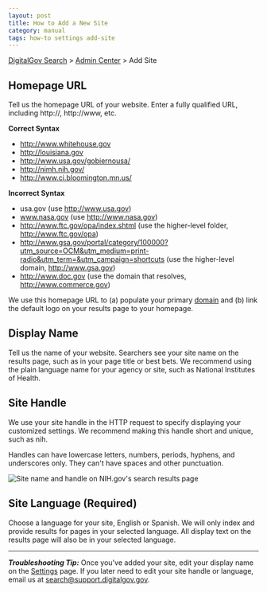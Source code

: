 ```yaml
---
layout: post
title: How to Add a New Site
category: manual
tags: how-to settings add-site
---
```


[DigitalGov Search](/index.html) > [Admin Center](https://search.usa.gov/sites/) > Add Site

## Homepage URL

Tell us the homepage URL of your website. Enter a fully qualified URL, including http://, http://www, etc. 

**Correct Syntax**

* http://www.whitehouse.gov  
* http://louisiana.gov    
* http://www.usa.gov/gobiernousa/  
* http://nimh.nih.gov/  
* http://www.ci.bloomington.mn.us/   

**Incorrect Syntax**

* usa.gov (use http://www.usa.gov)  
* www.nasa.gov (use http://www.nasa.gov)  
* http://www.ftc.gov/opa/index.shtml (use the higher-level folder, http://www.ftc.gov/opa)  
* http://www.gsa.gov/portal/category/100000?utm_source=OCM&utm_medium=print-radio&utm_term=&utm_campaign=shortcuts (use the higher-level domain, http://www.gsa.gov)
* http://www.doc.gov (use the domain that resolves, http://www.commerce.gov)  

We use this homepage URL to (a) populate your primary [domain](/manual/domains.html) and (b) link the default logo on your results page to your homepage.

## Display Name

Tell us the name of your website. Searchers see your site name on the results page, such as in your page title or best bets. We recommend using the plain language name for your agency or site, such as National Institutes of Health.

## Site Handle

We use your site handle in the HTTP request to specify displaying your customized settings. We recommend making this handle short and unique, such as nih.

Handles can have lowercase letters, numbers, periods, hyphens, and underscores only. They can't have spaces and other punctuation.

![Site name and handle on NIH.gov's search results page](https://9fddeb862c037f6d2190-f1564c64756a8cfee25b6b19953b1d23.ssl.cf2.rackcdn.com/settings.png)

## Site Language (Required)

Choose a language for your site, English or Spanish. We will only index and provide results for pages in your selected language. All display text on the results page will also be in your selected language.

---

***Troubleshooting Tip:*** Once you've added your site, edit your display name on the [Settings](/manual/settings.html) page. If you later need to edit your site handle or language, email us at <search@support.digitalgov.gov>.